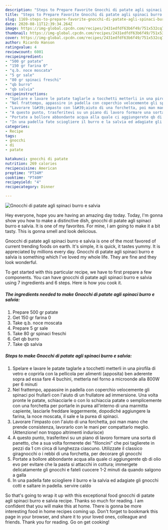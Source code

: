 ```yaml
---
description: "Steps to Prepare Favorite Gnocchi di patate agli spinaci burro e salvia"
title: "Steps to Prepare Favorite Gnocchi di patate agli spinaci burro e salvia"
slug: 1169-steps-to-prepare-favorite-gnocchi-di-patate-agli-spinaci-burro-e-salvia
date: 2020-08-11T12:39:34.264Z
image: https://img-global.cpcdn.com/recipes/2431edfdf63b6f49/751x532cq70/gnocchi-di-patate-agli-spinaci-burro-e-salvia-recipe-main-photo.jpg
thumbnail: https://img-global.cpcdn.com/recipes/2431edfdf63b6f49/751x532cq70/gnocchi-di-patate-agli-spinaci-burro-e-salvia-recipe-main-photo.jpg
cover: https://img-global.cpcdn.com/recipes/2431edfdf63b6f49/751x532cq70/gnocchi-di-patate-agli-spinaci-burro-e-salvia-recipe-main-photo.jpg
author: Ricardo Hanson
ratingvalue: 4
reviewcount: 6001
recipeingredient:
- "500 gr patate"
- "150 gr farina 0"
- "q.b. noce moscata"
- "5 gr sale"
- "80 gr spinaci freschi"
- "qb burro"
- "qb salvia"
recipeinstructions:
- "Spelare e lavare le patate taglarle a tocchetti metterli in una pirofila di vetro e coprirla con la pellicola per alimenti (apposita) ben aderente sopra ad essa fare 4 buchini, metterla nel forno a microonde alla 800W per 6 minuti"
- "Nel frattempo, appassire in padella con coperchio velocemente gli spinaci poi frullarli con l&#39;aiuto di un frullatore ad immersione. Una volta pronte le patate, schiacciarle o con lo schiaccia patate o semplicemente con una forchetta per portarle in purea all&#39;interno di una marmitta capiente, lasciarle freddare leggermente, dopodiché aggiungere la farina, la noce moscata, il sale e la purea di spinaci."
- "Lavorare l&#39;impasto con l&#39;aiuto di una forchetta, poi man mano che prende consistenza, lavorarlo con le mani per compattarlo meglio. (Attenzione! non troppo altrimenti indurisce)"
- "A questo punto, trasferitevi su un piano di lavoro formare una sorta di panetto, che a sua volta formerete dei &#34;filoncini&#34; che poi taglierete in pezzi da 1 cm circa di lunghezza ciascuno. Utilizzate il classico giragnocchi o i rebbi di una forchetta, per decorare gli gnocchi"
- "Portate a bollore abbondante acqua alla quale ci aggiungerete qb di olio evo per evitare che la pasta si attacchi in cottura; immergete delicatamente gli gnocchi e fateli cuocere 1-2 minuti da quando salgono a galla"
- "In una padella fate sciogliere il burro e la salvia ed adagiate gli gnocchi cotti e saltare in padella. servire caldo"
categories:
- Recipe
tags:
- gnocchi
- di
- patate

katakunci: gnocchi di patate 
nutrition: 269 calories
recipecuisine: American
preptime: "PT34M"
cooktime: "PT40M"
recipeyield: "4"
recipecategory: Dinner

---
```



![Gnocchi di patate agli spinaci burro e salvia](https://img-global.cpcdn.com/recipes/2431edfdf63b6f49/751x532cq70/gnocchi-di-patate-agli-spinaci-burro-e-salvia-recipe-main-photo.jpg)

Hey everyone, hope you are having an amazing day today. Today, I'm gonna show you how to make a distinctive dish, gnocchi di patate agli spinaci burro e salvia. It is one of my favorites. For mine, I am going to make it a bit tasty. This is gonna smell and look delicious.

Gnocchi di patate agli spinaci burro e salvia is one of the most favored of current trending foods on earth. It's simple, it is quick, it tastes yummy. It is appreciated by millions every day. Gnocchi di patate agli spinaci burro e salvia is something which I've loved my whole life. They are fine and they look wonderful.




To get started with this particular recipe, we have to first prepare a few components. You can have gnocchi di patate agli spinaci burro e salvia using 7 ingredients and 6 steps. Here is how you cook it.

<!--inarticleads1-->

##### The ingredients needed to make Gnocchi di patate agli spinaci burro e salvia:

1. Prepare 500 gr patate
1. Get 150 gr farina 0
1. Take q.b. noce moscata
1. Prepare 5 gr sale
1. Take 80 gr spinaci freschi
1. Get qb burro
1. Take qb salvia




<!--inarticleads2-->

##### Steps to make Gnocchi di patate agli spinaci burro e salvia:

1. Spelare e lavare le patate taglarle a tocchetti metterli in una pirofila di vetro e coprirla con la pellicola per alimenti (apposita) ben aderente sopra ad essa fare 4 buchini, metterla nel forno a microonde alla 800W per 6 minuti
1. Nel frattempo, appassire in padella con coperchio velocemente gli spinaci poi frullarli con l&#39;aiuto di un frullatore ad immersione. Una volta pronte le patate, schiacciarle o con lo schiaccia patate o semplicemente con una forchetta per portarle in purea all&#39;interno di una marmitta capiente, lasciarle freddare leggermente, dopodiché aggiungere la farina, la noce moscata, il sale e la purea di spinaci.
1. Lavorare l&#39;impasto con l&#39;aiuto di una forchetta, poi man mano che prende consistenza, lavorarlo con le mani per compattarlo meglio. (Attenzione! non troppo altrimenti indurisce)
1. A questo punto, trasferitevi su un piano di lavoro formare una sorta di panetto, che a sua volta formerete dei &#34;filoncini&#34; che poi taglierete in pezzi da 1 cm circa di lunghezza ciascuno. Utilizzate il classico giragnocchi o i rebbi di una forchetta, per decorare gli gnocchi
1. Portate a bollore abbondante acqua alla quale ci aggiungerete qb di olio evo per evitare che la pasta si attacchi in cottura; immergete delicatamente gli gnocchi e fateli cuocere 1-2 minuti da quando salgono a galla
1. In una padella fate sciogliere il burro e la salvia ed adagiate gli gnocchi cotti e saltare in padella. servire caldo




So that's going to wrap it up with this exceptional food gnocchi di patate agli spinaci burro e salvia recipe. Thanks so much for reading. I am confident that you will make this at home. There is gonna be more interesting food in home recipes coming up. Don't forget to bookmark this page in your browser, and share it to your loved ones, colleague and friends. Thank you for reading. Go on get cooking!
